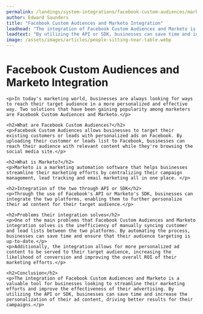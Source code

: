```yaml
---
permalink: /landings/system-integrations/facebook-custom-audiences/marketo
author: Edward Saunders
title: "Facebook Custom Audiences and Marketo Integration"
leadhead: "The integration of Facebook Custom Audiences and Marketo is a valuable tool for businesses looking to streamline their marketing efforts and improve the effectiveness of their advertising"
leadtext: "By utilizing the API or SDK, businesses can save time and increase the personalization of their ad content, driving better results for their campaigns."
image: /assets/images/articles/people-sitting-near-table.webp
---
```

<div class="arttext">
	<h1>Facebook Custom Audiences and Marketo Integration</h1>

	<p>In today's marketing world, businesses are always looking for ways to reach their target audience in a more personalized and effective way. Two solutions that have been gaining popularity among marketers are Facebook Custom Audiences and Marketo.</p>

	<h2>What are Facebook Custom Audiences?</h2>
	<p>Facebook Custom Audiences allows businesses to target their existing customers or leads with personalized ads on Facebook. By uploading their customer or leads list to Facebook, businesses can reach their audience with relevant content while they're browsing the social media site.</p>

	<h2>What is Marketo?</h2>
	<p>Marketo is a marketing automation software that helps businesses streamline their marketing efforts by centralizing their campaign management, lead tracking and email marketing all in one place. </p>

	<h2>Integration of the two through API or SDK</h2>
	<p>Through the use of Facebook's API or Marketo's SDK, businesses can integrate the two platforms, enabling them to further personalize their ad content for their target audience.</p>

	<h2>Problems their integration solves</h2>
	<p>One of the main problems that Facebook Custom Audiences and Marketo integration solves is the inefficiency of manually syncing customer and lead lists between the two platforms. By automating the process, businesses can save time and ensure that their audience targeting is up-to-date.</p>
	<p>Additionally, the integration allows for more personalized ad content to be served to their target audience, increasing the likelihood of conversion and improving the overall ROI of their marketing efforts.</p>

	<h2>Conclusion</h2>
	<p>The integration of Facebook Custom Audiences and Marketo is a valuable tool for businesses looking to streamline their marketing efforts and improve the effectiveness of their advertising. By utilizing the API or SDK, businesses can save time and increase the personalization of their ad content, driving better results for their campaigns.</p>

</div>